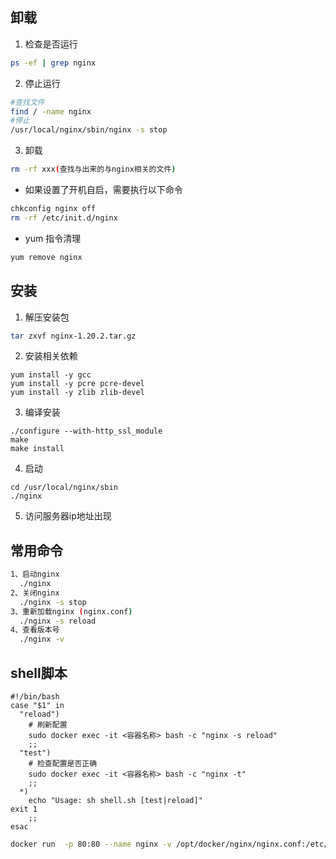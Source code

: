 ## 卸载
1. 检查是否运行

```bash
ps -ef | grep nginx
```
2. 停止运行

```bash
#查找文件
find / -name nginx
#停止
/usr/local/nginx/sbin/nginx -s stop
```
3. 卸载
```bash
rm -rf xxx(查找与出来的与nginx相关的文件)
```
- 如果设置了开机自启，需要执行以下命令
```bash
chkconfig nginx off
rm -rf /etc/init.d/nginx
```
- yum 指令清理

```bash
yum remove nginx
```

## 安装
1. 解压安装包

```bash
tar zxvf nginx-1.20.2.tar.gz
```
2. 安装相关依赖

```
yum install -y gcc
yum install -y pcre pcre-devel
yum install -y zlib zlib-devel
```
3. 编译安装
```
./configure --with-http_ssl_module 
make 
make install
```
4. 启动

```
cd /usr/local/nginx/sbin
./nginx
```
5. 访问服务器ip地址出现


## 常用命令
```bash
1、启动nginx
  ./nginx
2、关闭nginx
  ./nginx -s stop
3、重新加载nginx (nginx.conf)
  ./nginx -s reload
4、查看版本号
  ./nginx -v
```




## shell脚本

```shell
#!/bin/bash
case "$1" in
  "reload")
    # 刷新配置
    sudo docker exec -it <容器名称> bash -c "nginx -s reload"
    ;;
  "test")
    # 检查配置是否正确
    sudo docker exec -it <容器名称> bash -c "nginx -t"
    ;;
  *)
    echo "Usage: sh shell.sh [test|reload]"
exit 1
    ;;
esac
```

```bash
docker run  -p 80:80 --name nginx -v /opt/docker/nginx/nginx.conf:/etc/nginx/nginx.conf -v /opt/docker/nginx/conf.d:/etc/nginx/conf.d -v /opt/docker/nginx/html:/usr/share/nginx/html -v /opt/docker/nginx/logs:/var/log/nginx -d  nginx
```


